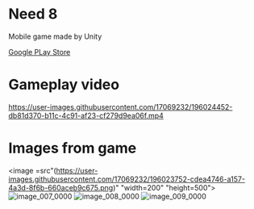 # Need 8
 Mobile game made by Unity
 
 [Google PLay Store](https://play.google.com/store/apps/details?id=com.LeobGames.Need8)
 
# Gameplay video
 

https://user-images.githubusercontent.com/17069232/196024452-db81d370-b11c-4c91-af23-cf279d9ea06f.mp4

# Images from game
  
<image =src"(https://user-images.githubusercontent.com/17069232/196023752-cdea4746-a157-4a3d-8f6b-660aceb9c675.png)" "width=200" "height=500">
![image_007_0000](https://user-images.githubusercontent.com/17069232/196023777-e0ca7d11-88f2-4ada-8763-4dd08f7f3f28.png)
![image_008_0000](https://user-images.githubusercontent.com/17069232/196023780-f20ce35f-95eb-4d59-90ad-c224372a2d2a.png)
![image_009_0000](https://user-images.githubusercontent.com/17069232/196023785-a57de441-b120-4782-8eb8-ad9444bd4758.png)
